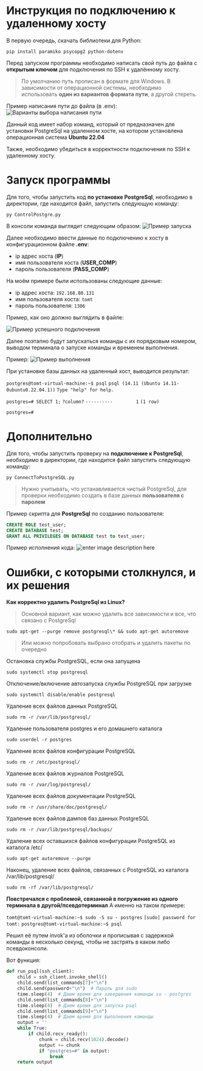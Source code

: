 # Инструкция по подключению к удаленному хосту
В первую очередь, скачать библиотеки для Python:

`pip install paramiko psycopg2 python-dotenv`

Перед запуском программы необходимо написать свой путь до файла с **открытым ключом** для подключения по SSH к удалённому хосту. 
> По умолчанию путь прописан в формате для Windows.
> В зависимости от операционной системы, необходимо использовать **один из вариантов формата пути**, а другой стереть.  

Пример написания пути до файла (в .env):
![Варианты выбора написания пути](https://github.com/HakerLamer/PostgresPro_Task/blob/main/example_2.jpg?raw=true)

Данный код имеет набор команд, который от предназначен для установки PostgreSql на удаленном хосте, на котором установлена операционная система **Ubuntu 22.04**

Также, необходимо убедиться в корректности подключения по SSH к удаленному хосту.

# Запуск программы

Для того, чтобы запустить код **по установке PostgreSql**, необходимо в директории, где находится файл, запустить следующую команду:

`py ControlPostgre.py`

В консоли команда выглядит следующим образом:
![Пример запуска](https://github.com/HakerLamer/PostgresPro_Task/blob/main/example_1.jpg?raw=true)

Далее необходимо ввести данные по подключению к хосту в конфигурационном файле **.env**:
* ip адрес хоста (**IP**)
* имя пользователя хоста (**USER_COMP**)
* пароль пользователя (**PASS_COMP**)

На моём примере были использованы следующие данные:
* ip адрес хоста: `192.168.80.131`
* имя пользователя хоста: `tomt`
* пароль пользователя: `1306`

Пример, как оно должно выглядить в файле:

![Пример успешного подключения](https://github.com/HakerLamer/PostgresPro_Task/blob/main/example_3.jpg?raw=true)

Далее поэтапно будут запускаться команды с их порядковым номером, выводом терминала о запуске команды и временем выполнения.

Пример:
![Пример выполнения](https://github.com/HakerLamer/PostgresPro_Task/blob/main/example_5.jpg?raw=true)

При установке базы данных на удаленный хост, выводится результат:

`postgres@tomt-virtual-machine:~$ psql`
`psql (14.11 (Ubuntu 14.11-0ubuntu0.22.04.1))`
`Type "help" for help.`

`postgres=# SELECT 1;`
 `?column?`
`----------`
`        1`
`(1 row)`

`postgres=#`

# Дополнительно

Для того, чтобы запустить проверку на **подключение к PostgreSql**, необходимо в директории, где находится файл запустить следующую команду:

`py ConnectToPostgreSQL.py`

> Нужно учитывать, что устанавливается чистый PostgreSql, для проверки необходимо создать в базе данных **пользователя с паролем**

Пример скрипта для **PostgreSql** по созданию пользователя:
```sql
CREATE ROLE test_user;
CREATE DATABASE test;
GRANT ALL PRIVILEGES ON DATABASE test to test_user;
```
Пример исполнения кода:
![enter image description here](https://github.com/HakerLamer/PostgresPro_Task/blob/main/example_6.jpg?raw=true)

# Ошибки, с которыми столкнулся, и их решения

**Как корректно удалить PostgreSql из Linux?**
> Основной вариант, как можно удалить все зависимости и все, что связано с PostgreSql

`sudo apt-get --purge remove postgresql\* && sudo apt-get autoremove`

> Или можно попробовать выбрано отобрать и удалить пакеты по очередно

Остановка службы PostgreSQL, если она запущена 

`sudo systemctl stop postgresql`

Отключение/включение автозапуска службы PostgreSQL при загрузке

`sudo systemctl disable/enable postgresql`

Удаление всех файлов данных PostgreSQL

`sudo rm -r /var/lib/postgresql/`

Удаление пользователя postgres и его домашнего каталога

`sudo userdel -r postgres`

Удаление всех файлов конфигурации PostgreSQL

`sudo rm -r /etc/postgresql/`

Удаление всех файлов журналов PostgreSQL

`sudo rm -r /var/log/postgresql/`

Удаление всех файлов документации PostgreSQL

`sudo rm -r /usr/share/doc/postgresql/`

Удаление всех файлов дампов баз данных PostgreSQL

`sudo rm -r /var/lib/postgresql/backups/`

Удаление всех оставшихся файлов конфигурации PostgreSQL из каталога /etc/

`sudo apt-get autoremove --purge`

Наконец, удаление всех файлов, связанных с PostgreSQL из каталога /var/lib/postgresql/

`sudo rm -rf /var/lib/postgresql/`

**Повстречался с проблемой, связанной в погружение из одного терминала в другой/псевдотерминал**
А именно на таком примере:

`tomt@tomt-virtual-machine:~$ sudo -S su - postgres`
`[sudo] password for tomt:`
`postgres@tomt-virtual-machine:~$ psql`

Решил её путем invok'a из оболочки и прописывая с задержкой команды в несколько секунд, чтобы не застрять в каком либо псевдоконсоли.

Вот функция:

````python
def run_psql(ssh_client):
    child = ssh_client.invoke_shell()
    child.send(list_commands[7]+"\n")
    child.send(password+"\n")  # Пароль для sudo
    time.sleep(4)  # Даем время для завершения команды su - postgres
    child.send(list_commands[8]+"\n")
    time.sleep(4)  # Даем время для запуска psql
    child.send(list_commands[9]+"\n")
    time.sleep(4)  # Даем время для выполнения команды
    output = ''
    while True:
        if child.recv_ready():
            chunk = child.recv(1024).decode()
            output += chunk
            if "postgres=#" in output:
                break
    return output




